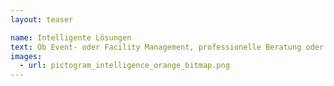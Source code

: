 ```yaml
---
layout: teaser

name: Intelligente Lösungen
text: Ob Event- oder Facility Management, professionelle Beratung oder Systemanpassung, Schnittstellen-Design oder Business Intelligence, Serverhosting oder Support Bei <span class="mdsorange-text">more dimensions</span> erhalten Sie integrierte Werkzeuge und eine nachhaltige Betreuung für Ihren Arbeitsalltag. Durch die Kombination von Standardlösungen für Ihre Branche und individueller Anpassung befreien wir Ihre Mitarbeiter von Dingen, die eine intelligente Software für Sie erledigen kann – damit Sie sich wieder jenen Tätigkeiten widmen können, bei denen der Mensch gefragt ist. <a href="#" class="mdsorange-text">Mehr lesen...</a> 
images:
  - url: pictogram_intelligence_orange_bitmap.png
---
```

